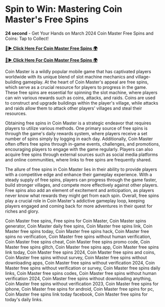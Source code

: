 # Spin to Win: Mastering Coin Master's Free Spins

**24 second** - Get Your Hands on March 2024 Coin Master Free Spins and Coins: Tap to Collect!

[**🔴► Click Here For Coin Master Free Spins 🌍**](https://jimaddadel.github.io/Coin)

[**🔴► Click Here For Coin Master Free Spins 🌍**](https://jimaddadel.github.io/Coin)
 
Coin Master is a wildly popular mobile game that has captivated players worldwide with its unique blend of slot machine mechanics and village-building gameplay. At the heart of Coin Master's appeal are free spins, which serve as a crucial resource for players to progress in the game. These free spins are essential for spinning the slot machine, where players can win various rewards such as coins, attacks, and raids. Coins are used to construct and upgrade buildings within the player's village, while attacks and raids allow them to attack other players' villages and steal their resources.

Obtaining free spins in Coin Master is a strategic endeavor that requires players to utilize various methods. One primary source of free spins is through the game's daily rewards system, where players receive a set number of spins simply by logging in each day. Additionally, Coin Master often offers free spins through in-game events, challenges, and promotions, encouraging players to engage with the game regularly. Players can also acquire free spins through external sources such as social media platforms and online communities, where links to free spins are frequently shared.

The allure of free spins in Coin Master lies in their ability to provide players with a competitive edge and enhance their gameplay experience. With a steady supply of free spins, players can progress through the game faster, build stronger villages, and compete more effectively against other players. Free spins also add an element of excitement and anticipation, as players never know what rewards they might get from each spin. Overall, free spins play a crucial role in Coin Master's addictive gameplay loop, keeping players engaged and coming back for more adventures in their quest for riches and glory.

Coin Master free spins, Free spins for Coin Master, Coin Master spins generator, Coin Master daily free spins, Coin Master free spins link, Coin Master free spins today, Coin Master free spins hack, Coin Master free spins no verification, Coin Master free spins without human verification, Coin Master free spins cheat, Coin Master free spins promo code, Coin Master free spins glitch, Coin Master free spins app, Coin Master free spins link today, Coin Master free spins 2024, Coin Master free spins and coins, Coin Master free spins without survey, Coin Master free spins without downloading apps, Coin Master free spins without verification 2024, Coin Master free spins without verification or survey, Coin Master free spins daily links, Coin Master free spins codes, Coin Master free spins without human verification 2024, Coin Master free spins without downloading anything, Coin Master free spins without verification 2023, Coin Master free spins for iphone, Coin Master free spins for android, Coin Master free spins for pc, Coin Master free spins link today facebook, Coin Master free spins for today's daily links.
